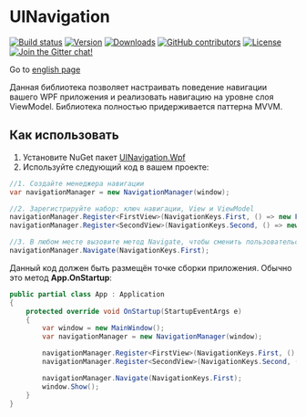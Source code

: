
# UINavigation

[![Build status](https://img.shields.io/appveyor/ci/Egor92/UINavigation/master)](https://ci.appveyor.com/project/Egor92/UINavigation/branch/master)
[![Version](https://img.shields.io/nuget/vpre/UINavigation.Wpf.svg)](https://www.nuget.org/packages/UINavigation.Wpf)
[![Downloads](https://img.shields.io/nuget/dt/UINavigation.Wpf.svg)](https://www.nuget.org/packages/UINavigation.Wpf)
[![GitHub contributors](https://img.shields.io/github/contributors/Egor92/UINavigation.svg)](https://github.com/Egor92/UINavigation/graphs/contributors)
[![License](https://img.shields.io/github/license/Egor92/UINavigation.svg)](https://github.com/Egor92/UINavigation/blob/master/LICENSE)
[![Join the Gitter chat!](https://badges.gitter.im/Egor92/UINavigation.svg)](https://gitter.im/UINavigation/community?utm_source=badge&utm_medium=badge&utm_campaign=pr-badge&utm_content=badge)

Go to [english page](https://github.com/Egor92/UINavigation/blob/master/README.md)

Данная библиотека позволяет настраивать поведение навигации вашего WPF приложения и реализовать навигацию на уровне слоя ViewModel. Библиотека полностью придерживается паттерна MVVM.

## Как использовать

1. Установите NuGet пакет [UINavigation.Wpf](https://www.nuget.org/packages/UINavigation.Wpf/ "UINavigation.Wpf")
1. Используйте следующий код в вашем проекте:

```csharp
//1. Создайте менеджера навигации
var navigationManager = new NavigationManager(window);

//2. Зарегистрируйте набор: ключ навигации, View и ViewModel
navigationManager.Register<FirstView>(NavigationKeys.First, () => new FirstViewModel());
navigationManager.Register<SecondView>(NavigationKeys.Second, () => new SecondViewModel());

//3. В любом месте вызовите метод Navigate, чтобы сменить пользовательский интерфейс на другой
navigationManager.Navigate(NavigationKeys.First);
```

Данный код должен быть размещён точке сборки приложения. Обычно это метод **App.OnStartup**:

```csharp
public partial class App : Application
{
	protected override void OnStartup(StartupEventArgs e)
	{
		var window = new MainWindow();
		var navigationManager = new NavigationManager(window);

		navigationManager.Register<FirstView>(NavigationKeys.First, () => new FirstViewModel());
		navigationManager.Register<SecondView>(NavigationKeys.Second, () => new SecondViewModel());

		navigationManager.Navigate(NavigationKeys.First);
		window.Show();
	}
}
```
